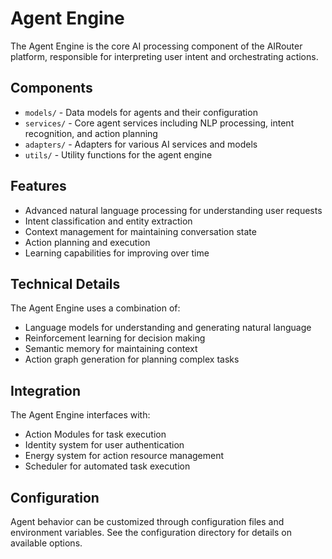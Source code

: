# Agent Engine

The Agent Engine is the core AI processing component of the AIRouter platform, responsible for interpreting user intent and orchestrating actions.

## Components

- `models/` - Data models for agents and their configuration
- `services/` - Core agent services including NLP processing, intent recognition, and action planning
- `adapters/` - Adapters for various AI services and models
- `utils/` - Utility functions for the agent engine

## Features

- Advanced natural language processing for understanding user requests
- Intent classification and entity extraction
- Context management for maintaining conversation state
- Action planning and execution
- Learning capabilities for improving over time

## Technical Details

The Agent Engine uses a combination of:

- Language models for understanding and generating natural language
- Reinforcement learning for decision making
- Semantic memory for maintaining context
- Action graph generation for planning complex tasks

## Integration

The Agent Engine interfaces with:

- Action Modules for task execution
- Identity system for user authentication
- Energy system for action resource management
- Scheduler for automated task execution

## Configuration

Agent behavior can be customized through configuration files and environment variables. See the configuration directory for details on available options. 